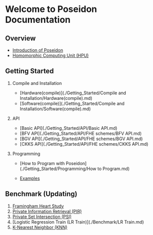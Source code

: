 # Welcome to Poseidon Documentation

## Overview

* [Introduction of Poseidon](./Overview/Poseidon_Basics.md)
* [Homomorphic Computing Unit (HPU)](./Overview/HPU.md)



## Getting Started

1. Compile and Installation

     * [Hardware(compile)](./Getting_Started/Compile and Installation/Hardware(compile).md)
     * [Software(compile)](./Getting_Started/Compile and Installation/Software(compile).md)
     
2. API

     * [Basic API](./Getting_Started/API/Basic API.md)
     * [BFV API](./Getting_Started/API/FHE schemes/BFV API.md)
     * [BGV API](./Getting_Started/API/FHE schemes/BGV API.md)
     * [CKKS API](./Getting_Started/API/FHE schemes/CKKS API.md)
     
3. Programming

     * [How to Program with Poseidon](./Getting_Started/Programming/How to Program.md)

     * [Examples](./Getting_Started/Programming/Examples.md)




## Benchmark (Updating)

1. [Framingham Heart Study](./Benchmark/Framingham.md)
2. [Private Information Retrieval (PIR)](./Benchmark/PIR.md)
3. [Private Set Intersection (PSI)](./Benchmark/PSI.md)
4. [Logistic Regression Train (LR Train)](./Benchmark/LR Train.md)
5. [K-Nearest Neighbor (KNN)](./Benchmark/knn.md)
